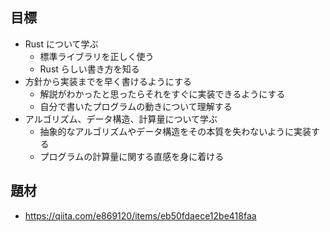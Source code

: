 ## 目標
- Rust について学ぶ
    - 標準ライブラリを正しく使う
    - Rust らしい書き方を知る
- 方針から実装までを早く書けるようにする
    - 解説がわかったと思ったらそれをすぐに実装できるようにする
    - 自分で書いたプログラムの動きについて理解する
- アルゴリズム、データ構造、計算量について学ぶ
    - 抽象的なアルゴリズムやデータ構造をその本質を失わないように実装する
    - プログラムの計算量に関する直感を身に着ける

## 題材
- https://qiita.com/e869120/items/eb50fdaece12be418faa